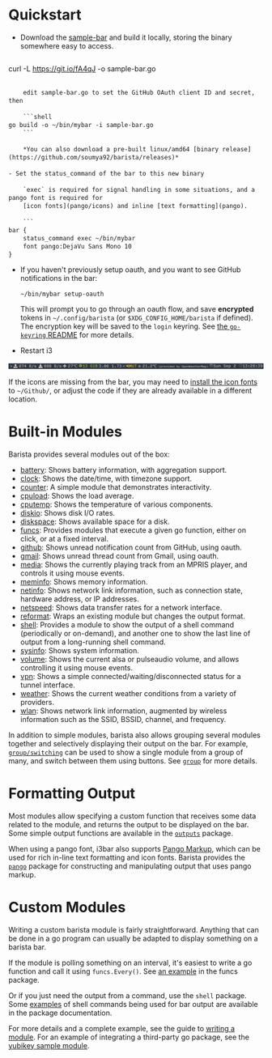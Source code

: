 <!-- untitled -->
# Quickstart

- Download the [sample-bar](https://github.com/soumya92/barista/blob/master/samples/sample-bar/sample-bar.go)
	and build it locally, storing the binary somewhere easy to access.

	```shell
curl -L https://git.io/fA4qJ -o sample-bar.go
```

    edit sample-bar.go to set the GitHub OAuth client ID and secret, then
    
    ```shell
go build -o ~/bin/mybar -i sample-bar.go
	```

	*You can also download a pre-built linux/amd64 [binary release](https://github.com/soumya92/barista/releases)*

- Set the status_command of the bar to this new binary

	`exec` is required for signal handling in some situations, and a pango font is required for
	[icon fonts](pango/icons) and inline [text formatting](pango).

	```
bar {
	status_command exec ~/bin/mybar
	font pango:DejaVu Sans Mono 10
}
```

- If you haven't previously setup oauth, and you want to see GitHub notifications in the bar:

  ```shell
  ~/bin/mybar setup-oauth
  ```

  This will prompt you to go through an oauth flow, and save **encrypted** tokens in `~/.config/barista`
  (or `$XDG_CONFIG_HOME/barista` if defined). The encryption key will be saved to the `login` keyring.
  See [the `go-keyring` README](https://github.com/zalando/go-keyring#linux) for more details.

- Restart i3

![Screenshot](/assets/images/sample-bar-screenshot.png)

If the icons are missing from the bar, you may need to [install the icon fonts](pango/icons#default-installation)
to `~/Github/`, or adjust the code if they are already available in a different location.

# Built-in Modules

Barista provides several modules out of the box:

- [battery](modules/battery): Shows battery information, with aggregation support.
- [clock](modules/clock): Shows the date/time, with timezone support.
- [counter](modules/counter): A simple module that demonstrates interactivity.
- [cpuload](modules/cpuload): Shows the load average.
- [cputemp](modules/cputemp): Shows the temperature of various components.
- [diskio](modules/diskio): Shows disk I/O rates.
- [diskspace](modules/diskspace): Shows available space for a disk.
- [funcs](modules/funcs): Provides modules that execute a given go function,
	either on click, or at a fixed interval.
- [github](modules/github): Shows unread notification count from GitHub, using oauth.
- [gmail](modules/gsuite/gmail): Shows unread thread count from Gmail, using oauth.
- [media](modules/media): Shows the currently playing track from an MPRIS player,
	and controls it using mouse events.
- [meminfo](modules/meminfo): Shows memory information.
- [netinfo](modules/netinfo): Shows network link information, such as connection state,
	hardware address, or IP addresses.
- [netspeed](modules/netspeed): Shows data transfer rates for a network interface.
- [reformat](modules/reformat): Wraps an existing module but changes the output format.
- [shell](modules/shell): Provides a module to show the output of a shell command (periodically or on-demand),
	and another one to show the last line of output from a long-running shell command.
- [sysinfo](modules/sysinfo): Shows system information.
- [volume](modules/volume): Shows the current alsa or pulseaudio volume,
	and allows controlling it using mouse events.
- [vpn](modules/vpn): Shows a simple connected/waiting/disconnected status for a tunnel interface.
- [weather](modules/weather): Shows the current weather conditions from a variety of providers.
- [wlan](modules/wlan): Shows network link information, augmented by wireless information
	such as the SSID, BSSID, channel, and frequency.

In addition to simple modules, barista also allows grouping several modules together and selectively
displaying their output on the bar. For example, [`group/switching`](group/switching) can be used to
show a single module from a group of many, and switch between them using buttons. See [`group`](group)
for more details.

# Formatting Output

Most modules allow specifying a custom function that receives some data related to the module, and
returns the output to be displayed on the bar. Some simple output functions are available in the
[`outputs`](outputs) package.

When using a pango font, i3bar also supports
[Pango Markup](https://developer.gnome.org/pango/stable/PangoMarkupFormat.html), which can be used
for rich in-line text formatting and icon fonts. Barista provides the [`pango`](pango) package for
constructing and manipulating output that uses pango markup.

# Custom Modules

Writing a custom barista module is fairly straightforward. Anything that can be done in a go program
can usually be adapted to display something on a barista bar.

If the module is polling something on an interval, it's easiest to write a go function and call it
using `funcs.Every()`. See [an example](modules/funcs#example-1) in the funcs package.

Or if you just need the output from a command, use the `shell` package. Some [examples](modules/shell#examples)
of shell commands being used for bar output are available in the package documentation.

For more details and a complete example, see the guide to [writing a module](docs/writing-a-module). For an example
of integrating a third-party go package, see the
[yubikey sample module](https://github.com/soumya92/barista/blob/master/samples/yubikey/yubikey.go).

